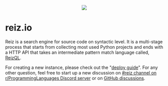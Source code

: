 <p align="center"><img src="https://github.com/reizio/reiz.io/blob/master/static/reiz.png"></p>

# reiz.io

Reiz is a search engine for source code on syntactic level. It is a multi-stage
process that starts from collecting most used Python projects and ends with a HTTP
API that takes an intermediate pattern match language called, [ReizQL](docs/reizql.md).

For creating a new instance, please check out the "[deploy guide](docs/deploy_guide.md)". For any
other question, feel free to start up a new discussion on [#reiz channel on r/ProgrammingLanguages Discord server](https://discord.gg/r89x4EgZr4)
or on [GitHub discussions](https://github.com/reizio/reiz.io/discussions).

